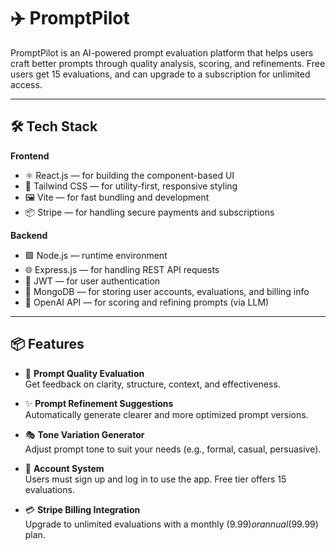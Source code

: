 # ✈️ PromptPilot

PromptPilot is an AI-powered prompt evaluation platform that helps users craft better prompts through quality analysis, scoring, and refinements. Free users get 15 evaluations, and can upgrade to a subscription for unlimited access.

---

## 🛠️ Tech Stack

**Frontend**  
- ⚛️ React.js — for building the component-based UI  
- 💨 Tailwind CSS — for utility-first, responsive styling  
- 🖼️ Vite — for fast bundling and development  
- 📦 Stripe — for handling secure payments and subscriptions  

**Backend**  
- 🟩 Node.js — runtime environment  
- 🌐 Express.js — for handling REST API requests  
- 🔐 JWT — for user authentication  
- 💾 MongoDB — for storing user accounts, evaluations, and billing info  
- 🧠 OpenAI API — for scoring and refining prompts (via LLM)

---

## 📦 Features

- 🔎 **Prompt Quality Evaluation**  
  Get feedback on clarity, structure, context, and effectiveness.

- ✨ **Prompt Refinement Suggestions**  
  Automatically generate clearer and more optimized prompt versions.

- 🎭 **Tone Variation Generator**  
  Adjust prompt tone to suit your needs (e.g., formal, casual, persuasive).

- 👤 **Account System**  
  Users must sign up and log in to use the app. Free tier offers 15 evaluations.

- 💳 **Stripe Billing Integration**  
  Upgrade to unlimited evaluations with a monthly ($9.99) or annual ($99.99) plan.

